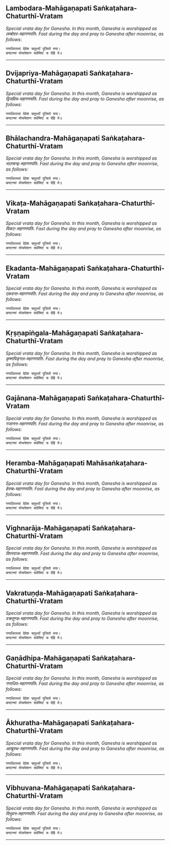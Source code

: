 ## Lambodara-Mahāgaṇapati Saṅkaṭahara-Chaturthī-Vratam
_Special vrata day for Ganesha. In this month, Ganesha is worshipped as लम्बोदर-महागणपतिः. Fast during the day and pray to Ganesha after moonrise, as follows:_

```
गणाधिपस्त्वं देवेश चतुर्थ्यां पूजितो मया।
कष्टान्मां मोचयेशान सर्वमिष्टं च देहि मे॥
```

---
## Dvijapriya-Mahāgaṇapati Saṅkaṭahara-Chaturthī-Vratam
_Special vrata day for Ganesha. In this month, Ganesha is worshipped as द्विजप्रिय-महागणपतिः. Fast during the day and pray to Ganesha after moonrise, as follows:_

```
गणाधिपस्त्वं देवेश चतुर्थ्यां पूजितो मया।
कष्टान्मां मोचयेशान सर्वमिष्टं च देहि मे॥
```

---
## Bhālachandra-Mahāgaṇapati Saṅkaṭahara-Chaturthī-Vratam
_Special vrata day for Ganesha. In this month, Ganesha is worshipped as भालचन्द्र-महागणपतिः. Fast during the day and pray to Ganesha after moonrise, as follows:_

```
गणाधिपस्त्वं देवेश चतुर्थ्यां पूजितो मया।
कष्टान्मां मोचयेशान सर्वमिष्टं च देहि मे॥
```

---
## Vikaṭa-Mahāgaṇapati Saṅkaṭahara-Chaturthī-Vratam
_Special vrata day for Ganesha. In this month, Ganesha is worshipped as विकट-महागणपतिः. Fast during the day and pray to Ganesha after moonrise, as follows:_

```
गणाधिपस्त्वं देवेश चतुर्थ्यां पूजितो मया।
कष्टान्मां मोचयेशान सर्वमिष्टं च देहि मे॥
```

---
## Ekadanta-Mahāgaṇapati Saṅkaṭahara-Chaturthī-Vratam
_Special vrata day for Ganesha. In this month, Ganesha is worshipped as एकदन्त-महागणपतिः. Fast during the day and pray to Ganesha after moonrise, as follows:_

```
गणाधिपस्त्वं देवेश चतुर्थ्यां पूजितो मया।
कष्टान्मां मोचयेशान सर्वमिष्टं च देहि मे॥
```

---
## Kṛṣṇapiṅgala-Mahāgaṇapati Saṅkaṭahara-Chaturthī-Vratam
_Special vrata day for Ganesha. In this month, Ganesha is worshipped as कृष्णपिङ्गल-महागणपतिः. Fast during the day and pray to Ganesha after moonrise, as follows:_

```
गणाधिपस्त्वं देवेश चतुर्थ्यां पूजितो मया।
कष्टान्मां मोचयेशान सर्वमिष्टं च देहि मे॥
```

---
## Gajānana-Mahāgaṇapati Saṅkaṭahara-Chaturthī-Vratam
_Special vrata day for Ganesha. In this month, Ganesha is worshipped as गजानन-महागणपतिः. Fast during the day and pray to Ganesha after moonrise, as follows:_

```
गणाधिपस्त्वं देवेश चतुर्थ्यां पूजितो मया।
कष्टान्मां मोचयेशान सर्वमिष्टं च देहि मे॥
```

---
## Heramba-Mahāgaṇapati Mahāsaṅkaṭahara-Chaturthī-Vratam
_Special vrata day for Ganesha. In this month, Ganesha is worshipped as हेरम्ब-महागणपतिः. Fast during the day and pray to Ganesha after moonrise, as follows:_

```
गणाधिपस्त्वं देवेश चतुर्थ्यां पूजितो मया।
कष्टान्मां मोचयेशान सर्वमिष्टं च देहि मे॥
```

---
## Vighnarāja-Mahāgaṇapati Saṅkaṭahara-Chaturthī-Vratam
_Special vrata day for Ganesha. In this month, Ganesha is worshipped as विघ्नराज-महागणपतिः. Fast during the day and pray to Ganesha after moonrise, as follows:_

```
गणाधिपस्त्वं देवेश चतुर्थ्यां पूजितो मया।
कष्टान्मां मोचयेशान सर्वमिष्टं च देहि मे॥
```

---
## Vakratuṇḍa-Mahāgaṇapati Saṅkaṭahara-Chaturthī-Vratam
_Special vrata day for Ganesha. In this month, Ganesha is worshipped as वक्रतुण्ड-महागणपतिः. Fast during the day and pray to Ganesha after moonrise, as follows:_

```
गणाधिपस्त्वं देवेश चतुर्थ्यां पूजितो मया।
कष्टान्मां मोचयेशान सर्वमिष्टं च देहि मे॥
```

---
## Gaṇādhipa-Mahāgaṇapati Saṅkaṭahara-Chaturthī-Vratam
_Special vrata day for Ganesha. In this month, Ganesha is worshipped as गणाधिप-महागणपतिः. Fast during the day and pray to Ganesha after moonrise, as follows:_

```
गणाधिपस्त्वं देवेश चतुर्थ्यां पूजितो मया।
कष्टान्मां मोचयेशान सर्वमिष्टं च देहि मे॥
```

---
## Ākhuratha-Mahāgaṇapati Saṅkaṭahara-Chaturthī-Vratam
_Special vrata day for Ganesha. In this month, Ganesha is worshipped as आखुरथ-महागणपतिः. Fast during the day and pray to Ganesha after moonrise, as follows:_

```
गणाधिपस्त्वं देवेश चतुर्थ्यां पूजितो मया।
कष्टान्मां मोचयेशान सर्वमिष्टं च देहि मे॥
```

---
## Vibhuvana-Mahāgaṇapati Saṅkaṭahara-Chaturthī-Vratam
_Special vrata day for Ganesha. In this month, Ganesha is worshipped as विभुवन-महागणपतिः. Fast during the day and pray to Ganesha after moonrise, as follows:_

```
गणाधिपस्त्वं देवेश चतुर्थ्यां पूजितो मया।
कष्टान्मां मोचयेशान सर्वमिष्टं च देहि मे॥
```

---
